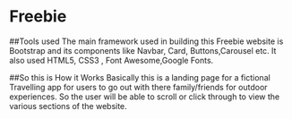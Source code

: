 # Freebie

##Tools used
The main framework used in building this Freebie website is Bootstrap and its components like  Navbar, Card, Buttons,Carousel etc. It also used HTML5, CSS3 , Font Awesome,Google Fonts.

##So this is How it Works 
Basically this is a landing page for a fictional Travelling app for users to go out with there family/friends for outdoor experiences. So the user will be able to scroll or click through to view the various sections of the  website.
